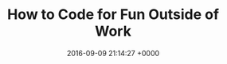---
title: "How to Code for Fun Outside of Work"
date: 2016-09-09 21:14:27 +0000
url: https://spin.atomicobject.com/2016/08/02/coding-for-fun/
---